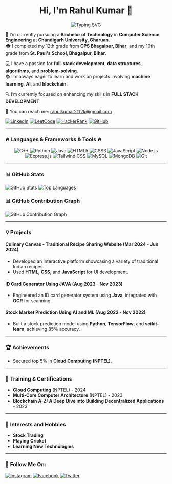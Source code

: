 <h1 align="center">
  Hi, I'm Rahul Kumar 👋
</h1>

<p align="center">
  <img src="https://readme-typing-svg.herokuapp.com?font=Fira+Code&size=30&duration=3000&pause=1000&color=F7BE11&center=true&vCenter=true&width=435&lines=Welcome!;Nice+to+meet+you!" alt="Typing SVG" />
</p>


🌱 I’m currently pursuing a **Bachelor of Technology** in **Computer Science Engineering** at **Chandigarh University, Gharuan**.  
🎓 I completed my 12th grade from **CPS Bhagalpur, Bihar**, and my 10th grade from **St. Paul's School, Bhagalpur, Bihar**.

💻 I have a passion for **full-stack development**, **data structures**, **algorithms**, and **problem-solving**.  
📚 I’m always eager to learn and work on projects involving **machine learning**, **AI**, and **blockchain**.

🔍 I’m currently focused on enhancing my skills in **FULL STACK DEVELOPMENT**.

📩 You can reach me: [rahulkumar2112k@gmail.com](mailto:rahulkumar2112k@gmail.com)


[![LinkedIn](https://img.shields.io/badge/LinkedIn-blue?style=for-the-badge&logo=linkedin)](https://www.linkedin.com/in/rahul-kumar-17a277259)
[![LeetCode](https://img.shields.io/badge/LeetCode-FFA116?style=for-the-badge&logo=leetcode&logoColor=white)](https://leetcode.com/u/Rahul_kumar_2112k/)
[![HackerRank](https://img.shields.io/badge/HackerRank-2EC866?style=for-the-badge&logo=hackerrank&logoColor=white)](https://www.hackerrank.com/profile/22BCS50181)
[![GitHub](https://img.shields.io/badge/GitHub-181717?style=for-the-badge&logo=github&logoColor=white)](https://github.com/rahulkumar2112k)


---

### 🔥 **Languages & Frameworks & Tools** 🔥
<p align="center">
  <img src="https://img.shields.io/badge/C++-00599C?style=for-the-badge&logo=c%2B%2B&logoColor=white" alt="C++"/>
  <img src="https://img.shields.io/badge/python-3670A0?style=for-the-badge&logo=python&logoColor=ffdd54" alt="Python"/>
  <img src="https://img.shields.io/badge/java-007396?style=for-the-badge&logo=java&logoColor=white" alt="Java"/>
  <img src="https://img.shields.io/badge/html5-E34F26?style=for-the-badge&logo=html5&logoColor=white" alt="HTML5"/>
  <img src="https://img.shields.io/badge/css3-1572B6?style=for-the-badge&logo=css3&logoColor=white" alt="CSS3"/>
  <img src="https://img.shields.io/badge/javascript-F7DF1E?style=for-the-badge&logo=javascript&logoColor=black" alt="JavaScript"/>
  <img src="https://img.shields.io/badge/Node.js-339933?style=for-the-badge&logo=node-dot-js&logoColor=white" alt="Node.js"/>
  <img src="https://img.shields.io/badge/express.js-000000?style=for-the-badge&logo=express&logoColor=white" alt="Express.js"/>
  <img src="https://img.shields.io/badge/tailwindcss-06B6D4?style=for-the-badge&logo=tailwind-css&logoColor=white" alt="Tailwind CSS"/>
  <img src="https://img.shields.io/badge/mysql-4479A1?style=for-the-badge&logo=mysql&logoColor=white" alt="MySQL"/>
  <img src="https://img.shields.io/badge/mongodb-47A248?style=for-the-badge&logo=mongodb&logoColor=white" alt="MongoDB"/>
  <img src="https://img.shields.io/badge/git-f34f29?style=for-the-badge&logo=git&logoColor=white" alt="Git"/>
</p>

---

### 📊 **GitHub Stats**
![GitHub Stats](https://github-readme-stats.vercel.app/api?username=rahulkumar2112k&show_icons=true&theme=radical)
![Top Languages](https://github-readme-stats.vercel.app/api/top-langs/?username=rahulkumar2112k&layout=compact&theme=radical)

### 📊 **GitHub Contribution Graph**
![GitHub Contribution Graph](https://activity-graph.herokuapp.com/graph?username=rahulkumar2112k&theme=react-dark)

---

### 💡 **Projects**  
#### Culinary Canvas - Traditional Recipe Sharing Website (Mar 2024 - Jun 2024)
- Developed an interactive platform showcasing a variety of traditional Indian recipes.
- Used **HTML**, **CSS**, and **JavaScript** for UI development.

#### ID Card Generator Using JAVA (Aug 2023 - Nov 2023)
- Engineered an ID card generator system using **Java**, integrated with **OCR** for scanning.

#### Stock Market Prediction Using AI and ML (Aug 2022 - Nov 2022)
- Built a stock prediction model using **Python**, **TensorFlow**, and **scikit-learn**, achieving 85% accuracy.

---

### 🏆 **Achievements**
- Secured top 5% in **Cloud Computing (NPTEL)**.

---

### 🌱 **Training & Certifications**
- **Cloud Computing** (NPTEL) - 2024
- **Multi-Core Computer Architecture** (NPTEL) - 2023
- **Blockchain A-Z: A Deep Dive into Building Decentralized Applications** - 2023

---

### 🎯 **Interests and Hobbies**
- **Stock Trading**
- **Playing Cricket**
- **Learning New Technologies**

---

### 📲 **Follow Me On**:

[![Instagram](https://img.shields.io/badge/Instagram-E4405F?style=for-the-badge&logo=instagram&logoColor=white)](https://www.instagram.com/only__rahul_/?hl=en)
[![Facebook](https://img.shields.io/badge/Facebook-1877F2?style=for-the-badge&logo=facebook&logoColor=white)](https://www.facebook.com/profile.php?id=100025319719297)
[![Twitter](https://img.shields.io/badge/Twitter-1DA1F2?style=for-the-badge&logo=twitter&logoColor=white)](https://x.com/Rahul2112k)

